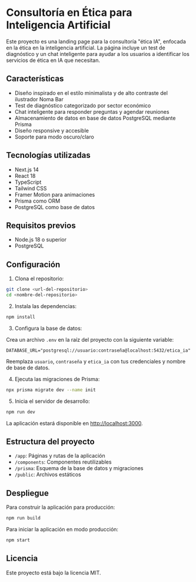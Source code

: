 # Consultoría en Ética para Inteligencia Artificial

Este proyecto es una landing page para la consultoría "ética IA", enfocada en la ética en la inteligencia artificial. La página incluye un test de diagnóstico y un chat inteligente para ayudar a los usuarios a identificar los servicios de ética en IA que necesitan.

## Características

- Diseño inspirado en el estilo minimalista y de alto contraste del ilustrador Noma Bar
- Test de diagnóstico categorizado por sector económico
- Chat inteligente para responder preguntas y agendar reuniones
- Almacenamiento de datos en base de datos PostgreSQL mediante Prisma
- Diseño responsive y accesible
- Soporte para modo oscuro/claro

## Tecnologías utilizadas

- Next.js 14
- React 18
- TypeScript
- Tailwind CSS
- Framer Motion para animaciones
- Prisma como ORM
- PostgreSQL como base de datos

## Requisitos previos

- Node.js 18 o superior
- PostgreSQL

## Configuración

1. Clona el repositorio:

```bash
git clone <url-del-repositorio>
cd <nombre-del-repositorio>
```

2. Instala las dependencias:

```bash
npm install
```

3. Configura la base de datos:

Crea un archivo `.env` en la raíz del proyecto con la siguiente variable:

```
DATABASE_URL="postgresql://usuario:contraseña@localhost:5432/etica_ia"
```

Reemplaza `usuario`, `contraseña` y `etica_ia` con tus credenciales y nombre de base de datos.

4. Ejecuta las migraciones de Prisma:

```bash
npx prisma migrate dev --name init
```

5. Inicia el servidor de desarrollo:

```bash
npm run dev
```

La aplicación estará disponible en [http://localhost:3000](http://localhost:3000).

## Estructura del proyecto

- `/app`: Páginas y rutas de la aplicación
- `/components`: Componentes reutilizables
- `/prisma`: Esquema de la base de datos y migraciones
- `/public`: Archivos estáticos

## Despliegue

Para construir la aplicación para producción:

```bash
npm run build
```

Para iniciar la aplicación en modo producción:

```bash
npm start
```

## Licencia

Este proyecto está bajo la licencia MIT.
